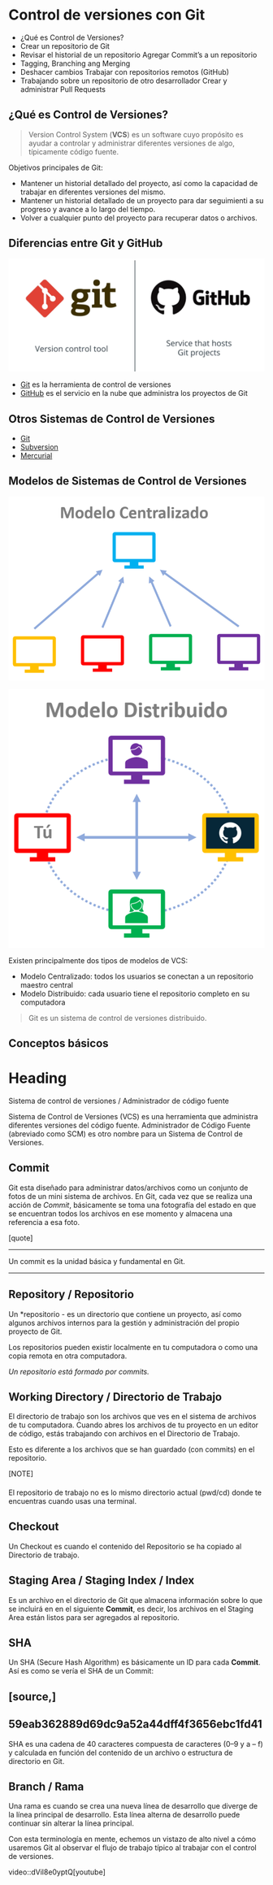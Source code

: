 # Control de versiones con Git

 - ¿Qué es Control de Versiones?
 - Crear un repositorio de Git
 - Revisar el historial de un repositorio Agregar Commit’s a un repositorio
 - Tagging, Branching ang Merging
 - Deshacer cambios Trabajar con repositorios remotos (GitHub)
 - Trabajando sobre un repositorio de otro desarrollador Crear y administrar Pull Requests

## ¿Qué es Control de Versiones?

> Version Control System (**VCS**) es un software cuyo propósito es ayudar a controlar y administrar diferentes versiones de algo, típicamente código fuente.

Objetivos principales de Git:

 - Mantener un historial detallado del proyecto, así como la capacidad de trabajar en diferentes versiones del mismo. 
 - Mantener un historial detallado de un proyecto para dar seguimienti a su progreso y avance a lo largo del tiempo. 
 - Volver a cualquier punto del proyecto para recuperar datos o archivos.

## Diferencias entre Git y GitHub

![Git vs GitHub](images/img_Git_vs_GitHub.png)

 - [Git](https://git-scm.com) es la herramienta de control de versiones
 - [GitHub](https://github.com) es el servicio en la nube que administra los proyectos de Git

## Otros Sistemas de Control de Versiones

 - [Git](https://git-scm.com)
 - [Subversion](https://subversion.apache.org)
 - [Mercurial](https://www.mercurial-scm.org)

## Modelos de Sistemas de Control de Versiones

![img_modelo_centralizado](images/img_modelo_centralizado.png)

![img_modelo_distribuido](images/img_modelo_distribuido.png)

Existen principalmente dos tipos de modelos de VCS:

 - Modelo Centralizado: todos los usuarios se conectan a un repositorio maestro central
 - Modelo Distribuido: cada usuario tiene el repositorio completo en su computadora

> Git  es un sistema de control de versiones distribuido.

## Conceptos básicos

# Heading

Sistema de control de versiones / Administrador de código fuente

Sistema de Control de Versiones (VCS) es una herramienta que administra diferentes versiones del código fuente. Administrador de Código Fuente (abreviado como SCM) es otro nombre para un Sistema de Control de Versiones.

## Commit

Git esta diseñado para administrar datos/archivos como un conjunto de fotos de un mini sistema de archivos. En Git, cada vez que se realiza una acción de *Commit*, básicamente se toma una fotografía del estado en que se encuentran todos los archivos en ese momento y almacena una referencia a esa foto.

[quote]
____
Un commit es la unidad básica y fundamental en Git.
____

## Repository / Repositorio

Un *repositorio - es un directorio que contiene un proyecto, así como algunos archivos internos para la gestión y administración del propio proyecto de Git.

Los repositorios pueden existir localmente en tu computadora o como una copia remota en otra computadora. 

*Un repositorio está formado por commits.*

## Working Directory / Directorio de Trabajo

El directorio de trabajo son los archivos que ves en el sistema de archivos de tu computadora. Cuando abres los archivos de tu proyecto en un editor de código, estás trabajando con archivos en el Directorio de Trabajo.

Esto es diferente a los archivos que se han guardado (con commits) en el repositorio.

[NOTE]
####
El repositorio de trabajo no es lo mismo directorio actual (pwd/cd) donde te encuentras cuando usas una terminal.
####

## Checkout

Un Checkout es cuando el contenido del Repositorio se ha copiado al Directorio de trabajo.

## Staging Area / Staging Index / Index

Es un archivo en el directorio de Git que almacena información sobre lo que se incluirá en en el siguiente **Commit**, es decir, los archivos en el Staging Area están listos para ser agregados al repositorio.

## SHA

Un SHA (Secure Hash Algorithm) es básicamente un ID para cada **Commit**. Así es como se vería el SHA de un Commit:

[source,]
----
59eab362889d69dc9a52a44dff4f3656ebc1fd41
----

SHA es una cadena de 40 caracteres compuesta de caracteres (0–9 y a – f) y calculada en función del contenido de un archivo o estructura de directorio en Git.

## Branch / Rama

Una rama es cuando se crea una nueva línea de desarrollo que diverge de la línea principal de desarrollo. Esta línea alterna de desarrollo puede continuar sin alterar la línea principal.

Con esta terminología en mente, echemos un vistazo de alto nivel a cómo usaremos Git al observar el flujo de trabajo típico al trabajar con el control de versiones.

video::dVil8e0yptQ[youtube]


<!--stackedit_data:
eyJoaXN0b3J5IjpbLTg5Nzc2ODAwNCw2MjQ3MzYwMywyMTAxMT
g5NTI5LDI2MDAyMDIzXX0=
-->